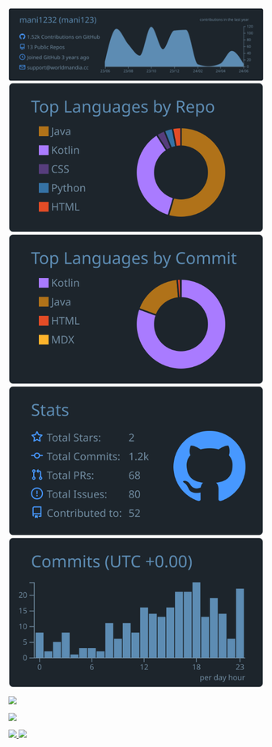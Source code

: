 <p align="center">

  [![](https://raw.githubusercontent.com/mani1232/profile-repo/master/profile-summary-card-output/city_lights/0-profile-details.svg)](https://github.com/vn7n24fzkq/github-profile-summary-cards)
  [![](https://raw.githubusercontent.com/mani1232/profile-repo/master/profile-summary-card-output/city_lights/1-repos-per-language.svg)](https://github.com/vn7n24fzkq/github-profile-summary-cards) [![](https://raw.githubusercontent.com/mani1232/profile-repo/master/profile-summary-card-output/city_lights/2-most-commit-language.svg)](https://github.com/vn7n24fzkq/github-profile-summary-cards)
  [![](https://raw.githubusercontent.com/mani1232/profile-repo/master/profile-summary-card-output/city_lights/3-stats.svg)](https://github.com/vn7n24fzkq/github-profile-summary-cards) [![](https://raw.githubusercontent.com/mani1232/profile-repo/master/profile-summary-card-output/city_lights/4-productive-time.svg)](https://github.com/vn7n24fzkq/github-profile-summary-cards)
  
  <a href="https://skillicons.dev">
    <img src="https://skillicons.dev/icons?i=kotlin,java,mongodb" />
  </a>

  ![](https://komarev.com/ghpvc/?username=mani1232&style=for-the-badge&color=1D252C&label=views)
  
  <a href="https://skillicons.dev">
    <img src="https://skillicons.dev/icons?i=git,docker,ktor,linux,maven,nginx,idea,mysql,js,gradle,hibernate,md,html,css,wasm,figma" />
  </a>

  <a href="https://discord.com/users/486559882825302027">
    <img src="https://lanyard.cnrad.dev/api/486559882825302027" />
  </a>
</p>
